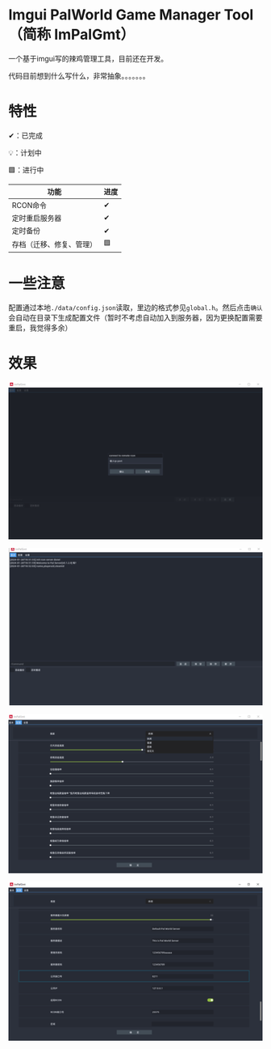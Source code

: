 # Imgui PalWorld Game Manager Tool（简称 ImPalGmt）

一个基于imgui写的辣鸡管理工具，目前还在开发。



代码目前想到什么写什么，非常抽象。。。。。。。



# 特性

✔：已完成

💡：计划中

🟩：进行中

| 功能                     | 进度 |
| ------------------------ | ---- |
| RCON命令                 | ✔    |
| 定时重启服务器           | ✔    |
| 定时备份                 | ✔    |
| 存档（迁移、修复、管理） | 🟩    |

# 一些注意

配置通过本地`./data/config.json`读取，里边的格式参见`global.h`。然后点击`确认`会自动在目录下生成配置文件（暂时不考虑自动加入到服务器，因为更换配置需要重启，我觉得多余）

# 效果

![image-20240126185145108](./assets/image-20240126185145108.png)

![image-20240126185214156](./assets/image-20240126185214156.png)

![image-20240126185230125](./assets/image-20240126185230125.png)

![image-20240126185303401](./assets/image-20240126185303401.png)